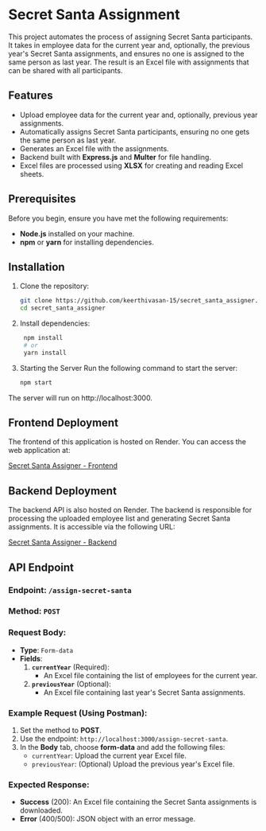 # Secret Santa Assignment

This project automates the process of assigning Secret Santa participants. It takes in employee data for the current year and, optionally, the previous year's Secret Santa assignments, and ensures no one is assigned to the same person as last year. The result is an Excel file with assignments that can be shared with all participants.

## Features

- Upload employee data for the current year and, optionally, previous year assignments.
- Automatically assigns Secret Santa participants, ensuring no one gets the same person as last year.
- Generates an Excel file with the assignments.
- Backend built with **Express.js** and **Multer** for file handling.
- Excel files are processed using **XLSX** for creating and reading Excel sheets.

## Prerequisites

Before you begin, ensure you have met the following requirements:

- **Node.js** installed on your machine.
- **npm** or **yarn** for installing dependencies.

## Installation

1. Clone the repository:
   ```bash
   git clone https://github.com/keerthivasan-15/secret_santa_assigner.git
   cd secret_santa_assigner

2. Install dependencies:

   ```bash
    npm install
    # or
    yarn install

3. Starting the Server
Run the following command to start the server:

   ```bash
   npm start

The server will run on http://localhost:3000.

## Frontend Deployment

The frontend of this application is hosted on Render. You can access the web application at:

[Secret Santa Assigner - Frontend](https://secret-santa-assigner.onrender.com/)

## Backend Deployment

The backend API is also hosted on Render. The backend is responsible for processing the uploaded employee list and generating Secret Santa assignments. It is accessible via the following URL:

[Secret Santa Assigner - Backend](https://secret-santa-assigner.onrender.com/)

## API Endpoint

### **Endpoint**: `/assign-secret-santa`

### **Method**: `POST`

### **Request Body**:
- **Type**: `Form-data`
- **Fields**:
  1. **`currentYear`** (Required):  
     - An Excel file containing the list of employees for the current year.
  2. **`previousYear`** (Optional):  
     - An Excel file containing last year's Secret Santa assignments.

### Example Request (Using Postman):
1. Set the method to **POST**.
2. Use the endpoint: `http://localhost:3000/assign-secret-santa`.
3. In the **Body** tab, choose **form-data** and add the following files:
   - `currentYear`: Upload the current year Excel file.
   - `previousYear`: (Optional) Upload the previous year's Excel file.

### Expected Response:
- **Success** (200): An Excel file containing the Secret Santa assignments is downloaded.
- **Error** (400/500): JSON object with an error message.




